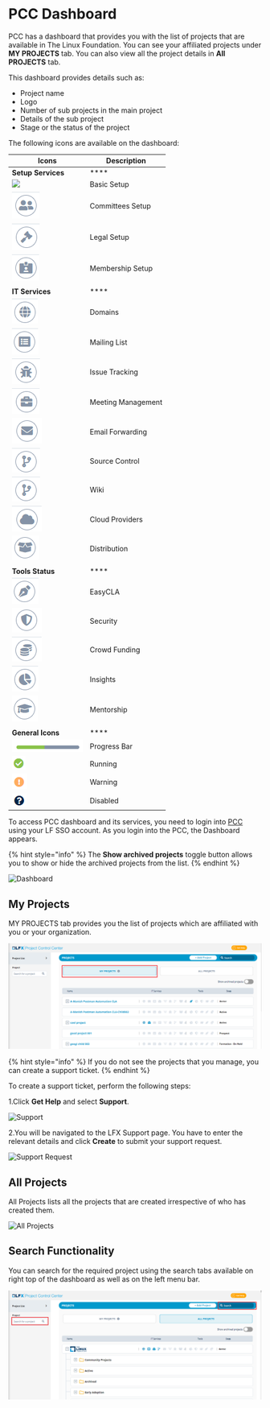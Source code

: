 # PCC Dashboard

PCC has a dashboard that provides you with the list of projects that are available in The Linux Foundation. You can see your affiliated projects under **MY PROJECTS** tab. You can also view all the project details in **All PROJECTS** tab.

This dashboard provides details such as:

* Project name
* Logo
* Number of sub projects in the main project
* Details of the sub project
* Stage or the status of the project

The following icons are available on the dashboard:

| **Icons**                                    | **Description**    |
| -------------------------------------------- | ------------------ |
| **Setup Services**                           | \*\*\*\*           |
| ![](../.gitbook/assets/Basic\_Setup.png)     | Basic Setup        |
| ![](../.gitbook/assets/Commitee.png)         | Committees Setup   |
| ![](../.gitbook/assets/Logeal.png)           | Legal Setup        |
| ![](../.gitbook/assets/Membership.png)       | Membership Setup   |
|                                              |                    |
| **IT Services**                              | \*\*\*\*           |
| ![](<../.gitbook/assets/Domain .png>)        | Domains            |
| ![](<../.gitbook/assets/Mailing .png>)       | Mailing List       |
| ![](../.gitbook/assets/Issue.png)            | Issue Tracking     |
| ![](../.gitbook/assets/Meetings.png)         | Meeting Management |
| ![](<../.gitbook/assets/Email (1).png>)      | Email Forwarding   |
| ![](<../.gitbook/assets/image (33).png>)     | Source Control     |
| ![](<../.gitbook/assets/image (21).png>)     | Wiki               |
| ![](<../.gitbook/assets/image (23).png>)     | Cloud Providers    |
| ![](../.gitbook/assets/Distribution.png)     | Distribution       |
|                                              |                    |
| **Tools Status**                             | \*\*\*\*           |
| ![](<../.gitbook/assets/image (37).png>)     | EasyCLA            |
| ![](<../.gitbook/assets/image (39).png>)     | Security           |
| ![](<../.gitbook/assets/image (42).png>)     | Crowd Funding      |
| ![](<../.gitbook/assets/image (22) (1).png>) | Insights           |
| ![](<../.gitbook/assets/image (31).png>)     | Mentorship         |
|                                              |                    |
| **General Icons**                            | \*\*\*\*           |
| ![](<../.gitbook/assets/image (36) (1).png>) | Progress Bar       |
| ![](<../.gitbook/assets/Running .png>)       | Running            |
| ![](<../.gitbook/assets/image (32).png>)     | Warning            |
| ![](<../.gitbook/assets/Disabled (1).png>)   | Disabled           |

To access PCC dashboard and its services, you need to login into [PCC](http://projectadmin.lfx.linuxfoundation.org) using your LF SSO account. As you login into the PCC, the Dashboard appears.

{% hint style="info" %}
The **Show archived projects** toggle button allows you to show or hide the archived projects from the list.
{% endhint %}

![Dashboard](../.gitbook/assets/All\_Projects.png)

## My Projects <a href="#my-projects" id="my-projects"></a>

MY PROJECTS tab provides you the list of projects which are affiliated with you or your organization.

![My Project](<../.gitbook/assets/My Projects.png>)

{% hint style="info" %}
If you do not see the projects that you manage, you can create a support ticket.
{% endhint %}

To create a support ticket, perform the following steps:

1.Click **Get Help** and select **Support**.

![Support](https://gblobscdn.gitbook.com/assets%2F-MHQvtXGepWEfHqN\_nkC%2F-MPsqxNkI8EzMv0ClU6w%2F-MPssJQEbst5Du47g3bK%2FSupport.png?alt=media\&token=ac403170-a6d3-4b1c-a492-4118364c807e)

2.You will be navigated to the LFX Support page. You have to enter the relevant details and click **Create** to submit your support request.

![Support Request](https://gblobscdn.gitbook.com/assets%2F-MHQvtXGepWEfHqN\_nkC%2F-MPsqxNkI8EzMv0ClU6w%2F-MPsuJzMR1NcCJRUzSrk%2FSupport\_Request.png?alt=media\&token=e6a07b16-74fe-4ae8-b649-00d42362d704)

## All Projects

All Projects lists all the projects that are created irrespective of who has created them.

![All Projects](../.gitbook/assets/All\_Projects1.png)

## Search Functionality

You can search for the required project using the search tabs available on right top of the dashboard as well as on the left menu bar.

![Search](<../.gitbook/assets/Search (1).png>)
